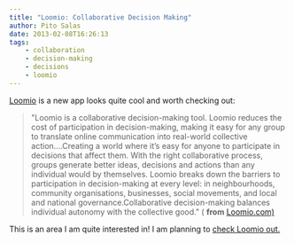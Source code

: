 ```yaml
---
title: "Loomio: Collaborative Decision Making"
author: Pito Salas
date: 2013-02-08T16:26:13
tags:
    - collaboration
    - decision-making
    - decisions
    - loomio
---
```




[Loomio](<https://www.loomio.org>) is a new app looks quite cool and worth
checking out:

> "Loomio is a collaborative decision-making tool. Loomio reduces the cost of
> participation in decision-making, making it easy for any group to translate
> online communication into real-world collective action….Creating a world
> where it’s easy for anyone to participate in decisions that affect them.
> With the right collaborative process, groups generate better ideas,
> decisions and actions than any individual would by themselves. Loomio breaks
> down the barriers to participation in decision-making at every level: in
> neighbourhoods, community organisations, businesses, social movements, and
> local and national governance.Collaborative decision-making balances
> individual autonomy with the collective good." ( **from**
> [Loomio.com)](<https://www.loomio.org>)

This is an area I am quite interested in! I am planning to [check Loomio
out.](<https://www.loomio.org>)


